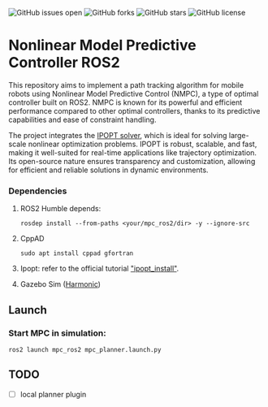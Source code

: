 ![GitHub issues open](https://img.shields.io/github/issues/kuralme/mpc_ros2)
![GitHub forks](https://img.shields.io/github/forks/kuralme/mpc_ros2)
![GitHub stars](https://img.shields.io/github/stars/kuralme/mpc_ros2)
![GitHub license](https://img.shields.io/github/license/kuralme/mpc_ros2)


# Nonlinear Model Predictive Controller ROS2


This repository aims to implement a path tracking algorithm for mobile robots using Nonlinear Model Predictive Control (NMPC), a type of optimal controller built on ROS2. NMPC is known for its powerful and efficient performance compared to other optimal controllers, thanks to its predictive capabilities and ease of constraint handling.

The project integrates the [IPOPT solver](https://coin-or.github.io/Ipopt/), which is ideal for solving large-scale nonlinear optimization problems. IPOPT is robust, scalable, and fast, making it well-suited for real-time applications like trajectory optimization. Its open-source nature ensures transparency and customization, allowing for efficient and reliable solutions in dynamic environments.
<!-- TODO this repository supports both the local planner plugin and standalone node configurations. Therefore it supports the local planner plugin and standalone node as well. -->

<!-- [![Video Label](http://img.youtube.com/vid)] -->



### Dependencies
1. ROS2 Humble depends:
    ```
    rosdep install --from-paths <your/mpc_ros2/dir> -y --ignore-src
    ```

2. CppAD
    ```
    sudo apt install cppad gfortran  
    ```

3. Ipopt: refer to the official tutorial ["ipopt_install"](https://coin-or.github.io/Ipopt/INSTALL.html).

4. Gazebo Sim ([Harmonic](https://gazebosim.org/docs/harmonic/getstarted/))

## Launch

### Start MPC in simulation: 

```
ros2 launch mpc_ros2 mpc_planner.launch.py
```

## TODO
- [ ] local planner plugin


